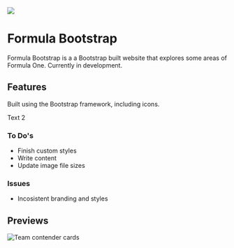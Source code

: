 <img src="https://img.shields.io/badge/Bootstrap-563D7C?style=for-the-badge&logo=bootstrap&logoColor=white">

# Formula Bootstrap
Formula Bootstrap is a a Bootstrap built website that explores some areas of Formula One. Currently in development.

## Features
<p>Built using the Bootstrap framework, including icons.</p>
<p>Text 2</p>

### To Do's
<ul>
<li>Finish custom styles</li>
<li>Write content</li> 
<li>Update image file sizes</li> 
</ul>

### Issues
<ul>
<li>Incosistent branding and styles</li>
</ul>

## Previews

<img src="oD5LMSJPEi.png" alt="Team contender cards">
